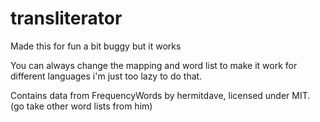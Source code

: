 # transliterator
Made this for fun a bit buggy but it works

You can always change the mapping and word list to make it work for different languages i'm just too lazy to do that.

Contains data from FrequencyWords by hermitdave, licensed under MIT. (go take other word lists from him)
